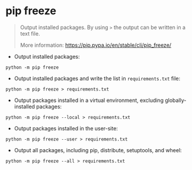 # pip freeze

> Output installed packages. By using `>` the output can be written in a text file.
> 
> More information: <https://pip.pypa.io/en/stable/cli/pip_freeze/>

- Output installed packages:

`python -m pip freeze`

- Output installed packages and write the list in `requirements.txt` file:

`python -m pip freeze > requirements.txt`

- Output packages installed in a virtual environment, excluding globally-installed packages:

`python -m pip freeze --local > requirements.txt`

- Output packages installed in the user-site:

`python -m pip freeze --user > requirements.txt`

- Output all packages, including pip, distribute, setuptools, and wheel:

`python -m pip freeze --all > requirements.txt`
